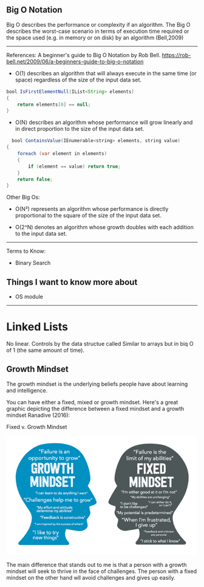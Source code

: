 ## Big O Notation

Big O describes the performance or complexity if an algorithm. The Big O describes the worst-case scenario in terms of execution time required or the space used (e.g. in memory or on disk) by an algorithm (Bell,2009)


____________
References:
A beginner's guide to Big O Notation by Rob Bell. https://rob-bell.net/2009/06/a-beginners-guide-to-big-o-notation

* O(1) describes an algorithm that will always execute in the same time (or space) regardless of the size of the input data set.
```java
bool IsFirstElementNull(IList<String> elements)
{
    return elements[0] == null;
}
```
* O(N) describes an algorithm whose performance will grow linearly and in direct proportion to the size of the input data set.
```java
  bool ContainsValue(IEnumerable<string> elements, string value)
{
    foreach (var element in elements)
    {
        if (element == value) return true; 
    }     
    return false; 
}

```

Other Big Os:
* O(N²) represents an algorithm whose performance is directly proportional to the square of the size of the input data set. 

* O(2^N) denotes an algorithm whose growth doubles with each addition to the input data set. 

___
Terms to Know:
* Binary Search

## Things I want to know more about
* OS module

___________
# Linked Lists

No linear. Controls by the data structue called 
 Similar to arrays but in biq O of 1 (the same amount of time).
## Growth Mindset

The growth mindset is the underlying beliefs people have about learning and intelligence.


You can have either a fixed, mixed or growth mindset. Here's a great graphic depicting the difference between a fixed mindset and a growth mindset Ranadive (2016):

Fixed v. Growth Mindset

![](imgs/img_1.png)

The main difference that stands out to me is that a person with a growth mindset will seek to thrive in the face of challenges. 
The person with a fixed mindset on the other hand wll avoid challenges and gives up easily.